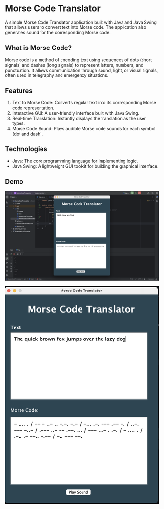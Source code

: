 # Morse Code Translator

A simple Morse Code Translator application built with Java and Java Swing that allows users to convert text into Morse code. The application also generates sound for the corresponding Morse code.

## What is Morse Code?
Morse code is a method of encoding text using sequences of dots (short signals) and dashes (long signals) to represent letters, numbers, and punctuation. It allows communication through sound, light, or visual signals, often used in telegraphy and emergency situations.

## Features
1. Text to Morse Code: Converts regular text into its corresponding Morse code representation.
2. Interactive GUI: A user-friendly interface built with Java Swing.
3. Real-time Translation: Instantly displays the translation as the user types.
4. Morse Code Sound: Plays audible Morse code sounds for each symbol (dot and dash).

## Technologies
- Java: The core programming language for implementing logic.
- Java Swing: A lightweight GUI toolkit for building the graphical interface.

## Demo
![Img1.png](Images/Img1.png)

![Img2.png](Images/Img2.png)